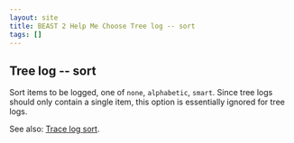 ```yaml
---
layout: site
title: BEAST 2 Help Me Choose Tree log -- sort
tags: []
---
```


## Tree log -- sort

Sort items to be logged, one of `none`, `alphabetic`, `smart`. Since tree logs should only contain a single item, this option is essentially ignored for tree logs.

See also: [Trace log sort](../../tracelog/sort/).